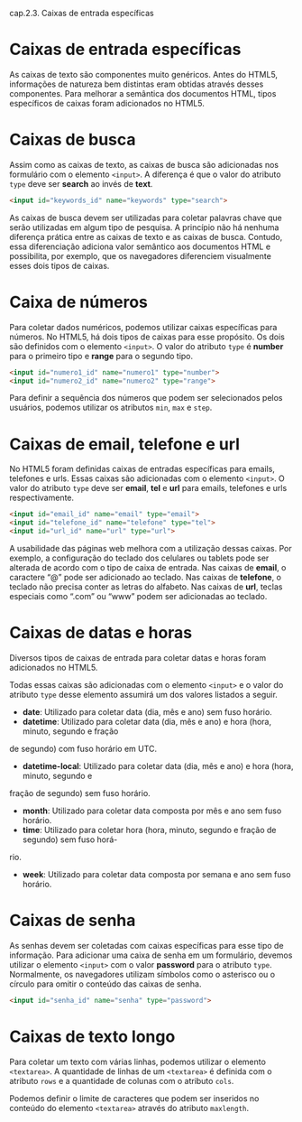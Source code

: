 cap.2.3.  Caixas de entrada específicas

# Caixas de entrada específicas

As caixas de texto são componentes muito genéricos. Antes do HTML5, informações de natureza bem distintas eram obtidas através desses componentes. Para melhorar a semântica dos documentos HTML, tipos específicos de caixas foram adicionados no HTML5.

# Caixas de busca

Assim como as caixas de texto, as caixas de busca são adicionadas nos formulário com o elemento `<input>`. A diferença é que o valor do atributo `type` deve ser **search** ao invés de **text**.

```html
<input id="keywords_id" name="keywords" type="search">
```

As caixas de busca devem ser utilizadas para coletar palavras chave que serão utilizadas em algum tipo de pesquisa. A princípio não há nenhuma diferença prática entre as caixas de texto e as caixas de busca. Contudo, essa diferenciação adiciona valor semântico aos documentos HTML e possibilita, por exemplo, que os navegadores diferenciem visualmente esses dois tipos de caixas.

# Caixa de números

Para coletar dados numéricos, podemos utilizar caixas específicas para números. No HTML5, há dois tipos de caixas para esse propósito. Os dois são definidos com o elemento `<input>`. O valor do atributo `type` é **number** para o primeiro tipo e **range** para o segundo tipo.

```html
<input id="numero1_id" name="numero1" type="number">
<input id="numero2_id" name="numero2" type="range">
```

Para definir a sequência dos números que podem ser selecionados pelos usuários, podemos utilizar os atributos `min`, `max` e `step`.

# Caixas de email, telefone e url

No HTML5 foram definidas caixas de entradas específicas para emails, telefones e urls. Essas caixas são adicionadas com o elemento `<input>`. O valor do atributo `type` deve ser **email**, **tel** e **url** para emails, telefones e urls respectivamente.

```html
<input id="email_id" name="email" type="email">
<input id="telefone_id" name="telefone" type="tel">
<input id="url_id" name="url" type="url">
```

A usabilidade das páginas web melhora com a utilização dessas caixas. Por exemplo, a configuração do teclado dos celulares ou tablets pode ser alterada de acordo com o tipo de caixa de entrada. Nas caixas de **email**, o caractere “@” pode ser adicionado ao teclado. Nas caixas de **telefone**, o teclado não precisa conter as letras do alfabeto. Nas caixas de **url**, teclas especiais como “.com” ou “www” podem ser adicionadas ao teclado.

# Caixas de datas e horas

Diversos tipos de caixas de entrada para coletar datas e horas foram adicionados no HTML5.

Todas essas caixas são adicionadas com o elemento `<input>` e o valor do atributo `type` desse elemento assumirá um dos valores listados a seguir.

- **date**: Utilizado para coletar data (dia, mês e ano) sem fuso horário.
- **datetime**: Utilizado para coletar data (dia, mês e ano) e hora (hora, minuto, segundo e fração

de segundo) com fuso horário em UTC.

- **datetime-local**: Utilizado para coletar data (dia, mês e ano) e hora (hora, minuto, segundo e

fração de segundo) sem fuso horário.

- **month**: Utilizado para coletar data composta por mês e ano sem fuso horário.
- **time**: Utilizado para coletar hora (hora, minuto, segundo e fração de segundo) sem fuso horá-

rio.

- **week**: Utilizado para coletar data composta por semana e ano sem fuso horário.

# Caixas de senha

As senhas devem ser coletadas com caixas específicas para esse tipo de informação. Para adicionar uma caixa de senha em um formulário, devemos utilizar o elemento `<input>` com o valor **password** para o atributo `type`. Normalmente, os navegadores utilizam símbolos como o asterisco ou o círculo para omitir o conteúdo das caixas de senha.

```html
<input id="senha_id" name="senha" type="password">
```

# Caixas de texto longo

Para coletar um texto com várias linhas, podemos utilizar o elemento `<textarea>`. A quantidade de linhas de um `<textarea>` é definida com o atributo `rows` e a quantidade de colunas com o atributo `cols`.

Podemos definir o limite de caracteres que podem ser inseridos no conteúdo do elemento `<textarea>` através do atributo `maxlength`.